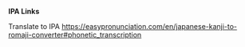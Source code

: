 **IPA Links**

Translate to IPA
https://easypronunciation.com/en/japanese-kanji-to-romaji-converter#phonetic_transcription
